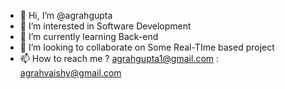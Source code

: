 - 👋 Hi, I’m @agrahgupta
- 👀 I’m interested in Software Development
- 🌱 I’m currently learning Back-end
- 💞️ I’m looking to collaborate on Some Real-TIme based project
- 📫 How to reach me ? agrahgupta1@gmail.com : agrahvaishy@gmail.com

<!---
agrahgupta/agrahgupta is a ✨ special ✨ repository because its `README.md` (this file) appears on your GitHub profile.
You can click the Preview link to take a look at your changes.
--->
